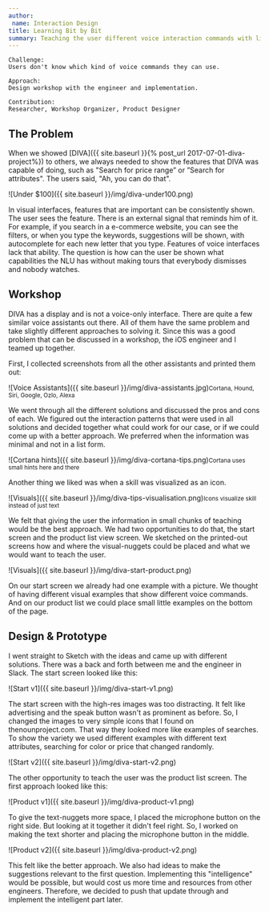 ```yaml
---
author:
 name: Interaction Design
title: Learning Bit by Bit
summary: Teaching the user different voice interaction commands with little non-interrupting visual-nuggets.
---
```


```
Challenge:
Users don't know which kind of voice commands they can use.

Approach:
Design workshop with the engineer and implementation.

Contribution:
Researcher, Workshop Organizer, Product Designer
```

## The Problem
When we showed [DIVA]({{ site.baseurl }}{% post_url 2017-07-01-diva-project%}) to others, we always needed to show the features that DIVA was capable of doing, such as "Search for price range” or ”Search for attributes". The users said, "Ah, you can do that".

![Under $100]({{ site.baseurl }}/img/diva-under100.png)

In visual interfaces, features that are important can be consistently shown. The user sees the feature. There is an external signal that reminds him of it. For example, if you search in a e-commerce website, you can see the filters, or when you type the keywords, suggestions will be shown, with autocomplete for each new letter that you type. 
Features of voice interfaces lack that ability. The question is how can the user be shown what capabilities the NLU has without making tours that everybody dismisses and nobody watches.

## Workshop

DIVA has a display and is not a voice-only interface. There are quite a few similar voice assistants out there. All of them have the same problem and take slightly different approaches to solving it. Since this was a good problem that can be discussed in a workshop, the iOS engineer and I teamed up together.

First, I collected screenshots from all the other assistants and printed them out:

![Voice Assistants]({{ site.baseurl }}/img/diva-assistants.jpg)<small>Cortana, Hound, Siri, Google, Ozlo, Alexa</small>

We went through all the different solutions and discussed the pros and cons of each. We figured out the interaction patterns that were used in all solutions and decided together what could work for our case, or if we could come up with a better approach. We preferred when the information was minimal and not in a list form. 


![Cortana hints]({{ site.baseurl }}/img/diva-cortana-tips.png)<small>Cortana uses small hints here and there</small>

Another thing we liked was when a skill was visualized as an icon.

![Visuals]({{ site.baseurl }}/img/diva-tips-visualisation.png)<small>Icons visualize skill instead of just text</small>

We felt that giving the user the information in small chunks of teaching would be the best approach. We had two opportunities to do that, the start screen and the product list view screen. We sketched on the printed-out screens how and where the visual-nuggets could be placed and what we would want to teach the user. 

![Visuals]({{ site.baseurl }}/img/diva-start-product.png)

On our start screen we already had one example with a picture. We thought of having different visual examples that show different voice commands. And on our product list we could place small little examples on the bottom of the page.

## Design & Prototype
I went straight to Sketch with the ideas and came up with different solutions. There was a back and forth between me and the engineer in Slack. The start screen looked like this:

![Start v1]({{ site.baseurl }}/img/diva-start-v1.png)

The start screen with the high-res images was too distracting. It felt like advertising and the speak button wasn't as prominent as before. So, I changed the images to very simple icons that I found on thenounproject.com. That way they looked more like examples of searches. To show the variety we used different examples with different text attributes, searching for color or price that changed randomly.

![Start v2]({{ site.baseurl }}/img/diva-start-v2.png)

The other opportunity to teach the user was the product list screen. The first approach looked like this:

![Product v1]({{ site.baseurl }}/img/diva-product-v1.png)

To give the text-nuggets more space, I placed the microphone button on the right side. But looking at it together it didn't feel right. So, I worked on making the text shorter and placing the microphone button in the middle.

![Product v2]({{ site.baseurl }}/img/diva-product-v2.png)

This felt like the better approach. We also had ideas to make the suggestions relevant to the first question. Implementing this "intelligence" would be possible, but would cost us more time and resources from other engineers. Therefore, we decided to push that update through and implement the intelligent part later.
